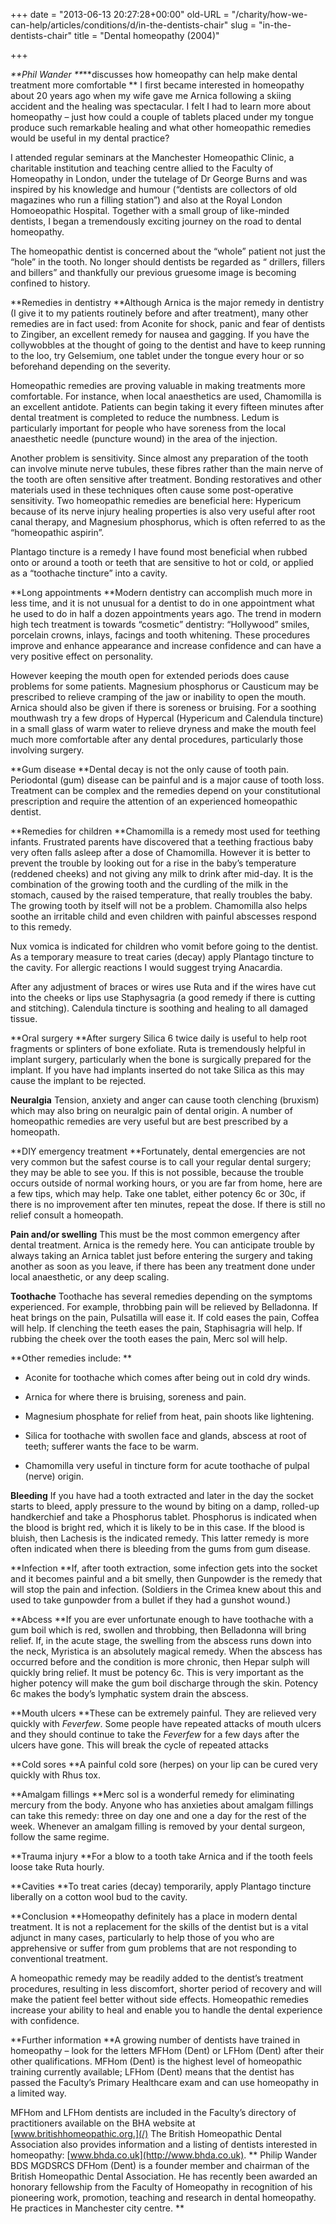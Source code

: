 +++
date = "2013-06-13 20:27:28+00:00"
old-URL = "/charity/how-we-can-help/articles/conditions/d/in-the-dentists-chair"
slug = "in-the-dentists-chair"
title = "Dental homeopathy (2004)"

+++

_**Phil Wander **_**discusses how homeopathy can help make dental treatment more comfortable
**
I first became interested in homeopathy about 20 years ago when my wife gave me Arnica following a skiing accident and the healing was spectacular. I felt I had to learn more about homeopathy – just how could a couple of tablets placed under my tongue produce such remarkable healing and what other homeopathic remedies would be useful in my dental practice?

I attended regular seminars at the Manchester Homeopathic Clinic, a charitable institution and teaching centre allied to the Faculty of Homeopathy in London, under the tutelage of Dr George Burns and was inspired by his knowledge and humour (“dentists are collectors of old magazines who run a filling station”) and also at the Royal London Homoeopathic Hospital. Together with a small group of like-minded dentists, I began a tremendously exciting journey on the road to dental homeopathy.

The homeopathic dentist is concerned about the “whole” patient not just the “hole” in the tooth. No longer should dentists be regarded as “ drillers, fillers and billers” and thankfully our previous gruesome image is becoming confined to history.

**Remedies in dentistry
**Although Arnica is the major remedy in dentistry (I give it to my patients routinely before and after treatment), many other remedies are in fact used: from Aconite for shock, panic and fear of dentists to Zingiber, an excellent remedy for nausea and gagging. If you have the collywobbles at the thought of going to the dentist and have to keep running to the loo, try Gelsemium, one tablet under the tongue every hour or so beforehand depending on the severity.

Homeopathic remedies are proving valuable in making treatments more comfortable. For instance, when local anaesthetics are used, Chamomilla is an excellent antidote. Patients can begin taking it every fifteen minutes after dental treatment is completed to reduce the numbness. Ledum is particularly important for people who have soreness from the local anaesthetic needle (puncture wound) in the area of the injection.

Another problem is sensitivity. Since almost any preparation of the tooth can involve minute nerve tubules, these fibres rather than the main nerve of the tooth are often sensitive after treatment. Bonding restoratives and other materials used in these techniques often cause some post-operative sensitivity. Two homeopathic remedies are beneficial here: Hypericum because of its nerve injury healing properties is also very useful after root canal therapy, and Magnesium phosphorus, which is often referred to as the “homeopathic aspirin”.

Plantago tincture is a remedy I have found most beneficial when rubbed onto or around a tooth or teeth that are sensitive to hot or cold, or applied as a “toothache tincture” into a cavity.

**Long appointments
**Modern dentistry can accomplish much more in less time, and it is not unusual for a dentist to do in one appointment what he used to do in half a dozen appointments years ago. The trend in modern high tech treatment is towards “cosmetic” dentistry: “Hollywood” smiles, porcelain crowns, inlays, facings and tooth whitening. These procedures improve and enhance appearance and increase confidence and can have a very positive effect on personality.

However keeping the mouth open for extended periods does cause problems for some patients. Magnesium phosphorus or Causticum may be prescribed to relieve cramping of the jaw or inability to open the mouth. Arnica should also be given if there is soreness or bruising. For a soothing mouthwash try a few drops of Hypercal (Hypericum and Calendula tincture) in a small glass of warm water to relieve dryness and make the mouth feel much more comfortable after any dental procedures, particularly those involving surgery.

**Gum disease
**Dental decay is not the only cause of tooth pain. Periodontal (gum) disease can be painful and is a major cause of tooth loss. Treatment can be complex and the remedies depend on your constitutional prescription and require the attention of an experienced homeopathic dentist.

**Remedies for children
**Chamomilla is a remedy most used for teething infants. Frustrated parents have discovered that a teething fractious baby very often falls asleep after a dose of Chamomilla. However it is better to prevent the trouble by looking out for a rise in the baby’s temperature (reddened cheeks) and not giving any milk to drink after mid-day. It is the combination of the growing tooth and the curdling of the milk in the stomach, caused by the raised temperature, that really troubles the baby. The growing tooth by itself will not be a problem. Chamomilla also helps soothe an irritable child and even children with painful abscesses respond to this remedy.

Nux vomica is indicated for children who vomit before going to the dentist. As a temporary measure to treat caries (decay) apply Plantago tincture to the cavity. For allergic reactions I would suggest trying Anacardia.

After any adjustment of braces or wires use Ruta and if the wires have cut into the cheeks or lips use Staphysagria (a good remedy if there is cutting and stitching). Calendula tincture is soothing and healing to all damaged tissue.

**Oral surgery
**After surgery Silica 6 twice daily is useful to help root fragments or splinters of bone exfoliate. Ruta is tremendously helpful in implant surgery, particularly when the bone is surgically prepared for the implant. If you have had implants inserted do not take Silica as this may cause the implant to be rejected.

**Neuralgia**
Tension, anxiety and anger can cause tooth clenching (bruxism) which may also bring on neuralgic pain of dental origin. A number of homeopathic remedies are very useful but are best prescribed by a homeopath.

**DIY emergency treatment
**Fortunately, dental emergencies are not very common but the safest course is to call your regular dental surgery; they may be able to see you. If this is not possible, because the trouble occurs outside of normal working hours, or you are far from home, here are a few tips, which may help. Take one tablet, either potency 6c or 30c, if there is no improvement after ten minutes, repeat the dose. If there is still no relief consult a homeopath.

**Pain and/or swelling**
This must be the most common emergency after dental treatment. Arnica is the remedy here. You can anticipate trouble by always taking an Arnica tablet just before entering the surgery and taking another as soon as you leave, if there has been any treatment done under local anaesthetic, or any deep scaling.

**Toothache**
Toothache has several remedies depending on the symptoms experienced. For example, throbbing pain will be relieved by Belladonna. If heat brings on the pain, Pulsatilla will ease it. If cold eases the pain, Coffea will help. If clenching the teeth eases the pain, Staphisagria will help. If rubbing the cheek over the tooth eases the pain, Merc sol will help.

**Other remedies include:
**

  * Aconite for toothache which comes after being out in cold dry winds.

  * Arnica for where there is bruising, soreness and pain.

  * Magnesium phosphate for relief from heat, pain shoots like lightening.

  * Silica for toothache with swollen face and glands, abscess at root of teeth; sufferer wants the face to be warm.

  * Chamomilla very useful in tincture form for acute toothache of pulpal (nerve) origin.

**Bleeding**
If you have had a tooth extracted and later in the day the socket starts to bleed, apply pressure to the wound by biting on a damp, rolled-up handkerchief and take a Phosphorus tablet. Phosphorus is indicated when the blood is bright red, which it is likely to be in this case. If the blood is bluish, then Lachesis is the indicated remedy. This latter remedy is more often indicated when there is bleeding from the gums from gum disease.

**Infection
**If, after tooth extraction, some infection gets into the socket and it becomes painful and a bit smelly, then Gunpowder is the remedy that will stop the pain and infection. (Soldiers in the Crimea knew about this and used to take gunpowder from a bullet if they had a gunshot wound.)

**Abcess
**If you are ever unfortunate enough to have toothache with a gum boil which is red, swollen and throbbing, then Belladonna will bring relief. If, in the acute stage, the swelling from the abscess runs down into the neck, Myristica is an absolutely magical remedy. When the abscess has occurred before and the condition is more chronic, then Hepar sulph will quickly bring relief. It must be potency 6c. This is very important as the higher potency will make the gum boil discharge through the skin. Potency 6c makes the body’s lymphatic system drain the abscess.

**Mouth ulcers
**These can be extremely painful. They are relieved very quickly with _Feverfew_. Some people have repeated attacks of mouth ulcers and they should continue to take the _Feverfew_ for a few days after the ulcers have gone. This will break the cycle of repeated attacks

**Cold sores
**A painful cold sore (herpes) on your lip can be cured very quickly with Rhus tox.

**Amalgam fillings
**Merc sol is a wonderful remedy for eliminating mercury from the body. Anyone who has anxieties about amalgam fillings can take this remedy: three on day one and one a day for the rest of the week. Whenever an amalgam filling is removed by your dental surgeon, follow the same regime.

**Trauma injury
**For a blow to a tooth take Arnica and if the tooth feels loose take Ruta hourly.

**Cavities
**To treat caries (decay) temporarily, apply Plantago tincture liberally on a cotton wool bud to the cavity.

**Conclusion
**Homeopathy definitely has a place in modern dental treatment. It is not a replacement for the skills of the dentist but is a vital adjunct in many cases, particularly to help those of you who are apprehensive or suffer from gum problems that are not responding to conventional treatment.

A homeopathic remedy may be readily added to the dentist’s treatment procedures, resulting in less discomfort, shorter period of recovery and will make the patient feel better without side effects. Homeopathic remedies increase your ability to heal and enable you to handle the dental experience with confidence.

**Further information
**A growing number of dentists have trained in homeopathy – look for the letters MFHom (Dent) or LFHom (Dent) after their other qualifications. MFHom (Dent) is the highest level of homeopathic training currently available; LFHom (Dent) means that the dentist has passed the Faculty’s Primary Healthcare exam and can use homeopathy in a limited way.

MFHom and LFHom dentists are included in the Faculty’s directory of practitioners available on the BHA website at [www.britishhomeopathic.org.](/) The British Homeopathic Dental Association also provides information and a listing of dentists interested in homeopathy: [www.bhda.co.uk](http://www.bhda.co.uk).
**
Philip Wander BDS MGDSRCS DFHom (Dent) is a founder member and chairman of the British Homeopathic Dental Association. He has recently been awarded an honorary fellowship from the Faculty of Homeopathy in recognition of his pioneering work, promotion, teaching and research in dental homeopathy. He practices in Manchester city centre.
**
